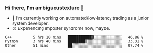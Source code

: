 ### Hi there, I'm ambiguoustexture 👋

<!--
**ambiguoustexture/ambiguoustexture** is a ✨ _special_ ✨ repository because its `README.md` (this file) appears on your GitHub profile.

Here are some ideas to get you started:
-->
- 🔭 I’m currently working on automated/low-latency trading as a junior system developer.
- :worried: Experiencing imposter syndrome now, maybe.

<!--START_SECTION:waka-->

```text
C++          5 hrs 10 mins   ███████████▓░░░░░░░░░░░░░   46.86 %
Python       3 hrs 40 mins   ████████▒░░░░░░░░░░░░░░░░   33.31 %
Other        51 mins         ██░░░░░░░░░░░░░░░░░░░░░░░   07.74 %
```

<!--END_SECTION:waka-->

